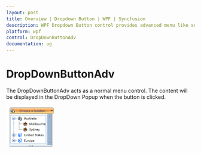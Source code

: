 ```yaml
---
layout: post
title: Overview | Dropdown Button | WPF | Syncfusion
description: WPF Dropdown Button control provides advanced menu like semantics to the button UI. It displays content in a drop-down menu on button click.
platform: wpf
control: DropDownButtonAdv
documentation: ug
---
```


# DropDownButtonAdv

The DropDownButtonAdv acts as a normal menu control. The content will be displayed in the DropDown Popup when the button is clicked.

![DropDownButtonAdv - Overview](Overview_images/Overview_img1.png)



